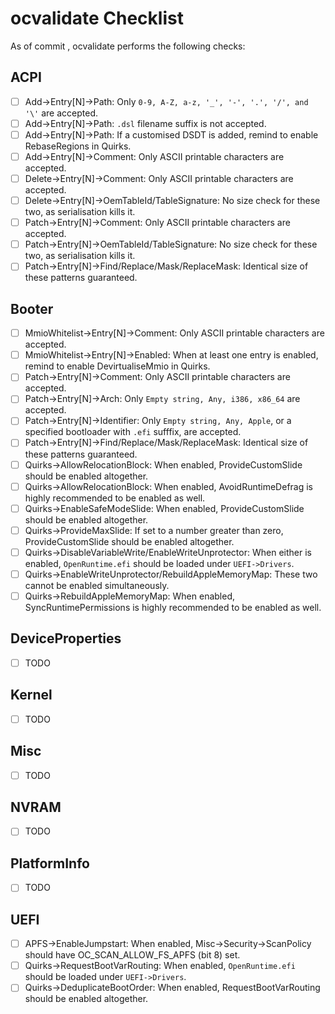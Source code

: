 ocvalidate Checklist
=====================

As of commit <TODO>, ocvalidate performs the following checks:

## ACPI
- [ ] Add->Entry[N]->Path: Only `0-9, A-Z, a-z, '_', '-', '.', '/', and '\'` are accepted.
- [ ] Add->Entry[N]->Path: `.dsl` filename suffix is not accepted.
- [ ] Add->Entry[N]->Path: If a customised DSDT is added, remind to enable RebaseRegions in Quirks.
- [ ] Add->Entry[N]->Comment: Only ASCII printable characters are accepted.
- [ ] Delete->Entry[N]->Comment: Only ASCII printable characters are accepted.
- [ ] Delete->Entry[N]->OemTableId/TableSignature: No size check for these two, as serialisation kills it.
- [ ] Patch->Entry[N]->Comment: Only ASCII printable characters are accepted.
- [ ] Patch->Entry[N]->OemTableId/TableSignature: No size check for these two, as serialisation kills it.
- [ ] Patch->Entry[N]->Find/Replace/Mask/ReplaceMask: Identical size of these patterns guaranteed.

## Booter
- [ ] MmioWhitelist->Entry[N]->Comment: Only ASCII printable characters are accepted.
- [ ] MmioWhitelist->Entry[N]->Enabled: When at least one entry is enabled, remind to enable DevirtualiseMmio in Quirks.
- [ ] Patch->Entry[N]->Comment: Only ASCII printable characters are accepted.
- [ ] Patch->Entry[N]->Arch: Only `Empty string, Any, i386, x86_64` are accepted.
- [ ] Patch->Entry[N]->Identifier: Only `Empty string, Any, Apple`, or a specified bootloader with `.efi` sufffix, are accepted.
- [ ] Patch->Entry[N]->Find/Replace/Mask/ReplaceMask: Identical size of these patterns guaranteed.
- [ ] Quirks->AllowRelocationBlock: When enabled, ProvideCustomSlide should be enabled altogether.
- [ ] Quirks->AllowRelocationBlock: When enabled, AvoidRuntimeDefrag is highly recommended to be enabled as well.
- [ ] Quirks->EnableSafeModeSlide: When enabled, ProvideCustomSlide should be enabled altogether.
- [ ] Quirks->ProvideMaxSlide: If set to a number greater than zero, ProvideCustomSlide should be enabled altogether.
- [ ] Quirks->DisableVariableWrite/EnableWriteUnprotector: When either is enabled, `OpenRuntime.efi` should be loaded under `UEFI->Drivers`.
- [ ] Quirks->EnableWriteUnprotector/RebuildAppleMemoryMap: These two cannot be enabled simultaneously.
- [ ] Quirks->RebuildAppleMemoryMap: When enabled, SyncRuntimePermissions is highly recommended to be enabled as well.

## DeviceProperties
- [ ] TODO

## Kernel
- [ ] TODO

## Misc
- [ ] TODO

## NVRAM
- [ ] TODO

## PlatformInfo
- [ ] TODO

## UEFI
- [ ] APFS->EnableJumpstart: When enabled, Misc->Security->ScanPolicy should have OC_SCAN_ALLOW_FS_APFS (bit 8) set.
- [ ] Quirks->RequestBootVarRouting: When enabled, `OpenRuntime.efi` should be loaded under `UEFI->Drivers`.
- [ ] Quirks->DeduplicateBootOrder: When enabled, RequestBootVarRouting should be enabled altogether.
